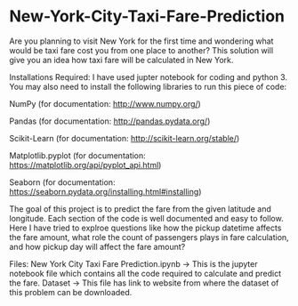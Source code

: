 # New-York-City-Taxi-Fare-Prediction

Are you planning to visit New York for the first time and wondering what would be taxi fare cost you from one place to another? This solution will give you an idea how taxi fare will be calculated in New York.

Installations Required: I have used jupter notebook for coding and python 3. You may also need to install the following libraries to run this piece of code:

NumPy (for documentation: http://www.numpy.org/)

Pandas (for documentation: http://pandas.pydata.org/)

Scikit-Learn (for documentation: http://scikit-learn.org/stable/)

Matplotlib.pyplot (for documentation: https://matplotlib.org/api/pyplot_api.html)

Seaborn (for documentation: https://seaborn.pydata.org/installing.html#installing)

The goal of this project is to predict the fare from the given latitude and longitude. Each section of the code is well documented and easy to follow. Here I have tried to explroe questions like how the pickup datetime affects the fare amount, what role the count of passengers plays in fare calculation, and how pickup day will affect the fare amount?

Files:
New York City Taxi Fare Prediction.ipynb ->  This is the jupyter notebook file which contains all the code required to calculate and predict the fare.
Dataset -> This file has link to website from where the dataset of this problem can be downloaded.
 
